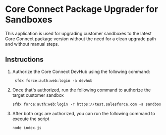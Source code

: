 # Core Connect Package Upgrader for Sandboxes

This application is used for upgrading customer sandboxes to the latest Core Connect package version without the need for a clean upgrade path and without manual steps.

## Instructions

1. Authorize the Core Connect DevHub using the following command:
   ```
    sfdx force:auth:web:login -a devhub
   ```
2. Once that's authorized, run the following command to authorize the target customer sandbox
   ```
   sfdx force:auth:web:login -r https://test.salesforce.com -a sandbox
   ```
3. After both orgs are authorized, you can run the following command to execute the script
   ```
   node index.js
   ```
